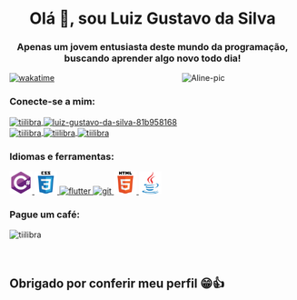 <h1 align = "center"> Olá 👋, sou Luiz Gustavo da Silva </h1>
<h3 align = "center"> Apenas um jovem entusiasta deste mundo da programação, buscando aprender algo novo todo dia! </h3>

<div>
<img align="right" alt="Aline-pic" height="200" width="200" src="[[https://lh3.googleusercontent.com/RV4VBBXgBehZ7dq1Wi21bKFSu1LT8P8Gnu18X837gAapq0PKfhu1xzipeGgE9Cvgl-OyOrVzVUEjgC3fKDYVu826STSbbqifVBNXAlnltBn3boaEEZ26SyUuzMSFFo2w9B6dV4I4yftVutEO7OQifTLPU66b2RiFmXBo37_QONtJJb0l7D1Q-z40diBZNu-f5nvXcKrO1P0F5p15Y5aRpXf7Xc39XbrOhAPRnyY0gPD-hHy05cwktzg5rAFASpg81C9hTbf-jXMhyIoXYeadzYmwdlHR8Y2AnucHgadXiUJHvcHjhNj0wrbSEbomxmEh-x6Vv4dwgRWr6dwEiv24JZ-iOigl75b56fjby5Ittx0t3Mj-Rp4gQrXZUGVbF8zlDhbgS42JplBfZtUTQAqLspm06IlCgUXnMYyZtZRYatPaLQRrWH644BZV9WUgIVCKOfLvpWNb_u61t3zLSgqFe2SovsQuoSmPlLjnHtAABaxo8puhPIxz4qv3mjokW8KqAnHLHTmbN8DU2X4BE0yBGKGnsk_TAk6V3DZBaIfNcakE8EU6gc4muqZtP7R3OgTZ1AJ_vw1vEtfMPn4TGSphuy4lFcxG62czHgvBytUC155r5Tk6t3orAOtyx7ntdmPro5YB_T4PrLYZROWIwCaAWiZUVmfk0EaMZUqBNwIDSusX7hYcMay0tjIDUUiYE8Jj-av2FRyXQqoc6BhpcHh590OR_Nt3RZwBcLh-pKvX64rEmW3CBkPHo1S4Vsn91n6lN4_vWlrS6eicSxs-TotmMsP78WsOntx2eaDZw2aYhpP-M0EvYtFzzqmB3tvQAmQXfxIWj84qEB58V1VsSV62HdY-356GY2ReMh_g0WKGb35O8VNDtdHOALPoXtkOhP6Qh8n6_-5JiKGK2zJw17UzindqjDZ7GaFEFxRt0pSATJWLvx4iKA=w509-h490-no?authuser=0](https://lh3.googleusercontent.com/a/ALm5wu1n9yoATVs1oF3wpECp69rThH2qcwuhrLk60TRyrQI=s96-c-rg-br100)](https://lh3.googleusercontent.com/a/ALm5wu1n9yoATVs1oF3wpECp69rThH2qcwuhrLk60TRyrQI=s96-c-rg-br100)"/>
 </div>

[![wakatime](https://wakatime.com/badge/user/dd525832-d2cf-4827-bc9e-3beaa92bc0dd.svg)](https://wakatime.com/@dd525832-d2cf-4827-bc9e-3beaa92bc0dd)

<h3 align="left"> Conecte-se a mim: </h3>
<p align="left">
<a href="https://twitter.com/tiilibra"> <img align="center" src="https://raw.githubusercontent.com/rahuldkjain/github-profile-readme-generator/master/src/images/icons/Social/twitter.svg "alt ="tiilibra"height="30"width="40"/> </a>
<a href="https://linkedin.com/in/luiz-gustavo-da-silva-81b958168" target="blank"> <img align="center" src="https://raw.githubusercontent.com/rahuldkjain/github-profile-readme-generator/master/src/images/icons/Social/linked-in-alt.svg"alt="luiz-gustavo-da-silva-81b958168"height="30"width="40"/> </a>
<a href="https://fb.com/tiilibra" target="blank"> <img align="center"src="https://raw.githubusercontent.com/rahuldkjain/github-profile-readme-generator/master/src/images/icons/Social/facebook.svg"alt="tiilibra"height="30"width="40"/> </a>
<a href ="https://instagram.com/tiilibra.dev "target="blank"> <img align="center"src="https://raw.githubusercontent.com/rahuldkjain/github-profile-readme-generator/master/src/images/icons/Social/instagram.svg "alt="tiilibra"height="30"width="40" /> </a>
<a href="https://www.youtube.com/c/tiilibradev" target="blank"> <img align="center" src ="https://raw.githubusercontent.com/rahuldkjain/github-profile-readme-generator/master/src/images/icons/Social/youtube.svg "alt ="tiilibra"height="30"width="40"/> </a>
</p>

<h3 align ="left"> Idiomas e ferramentas: </h3>
 <p align = "left"> <a href="https://www.w3schools.com/cs/" target="_blank"> <img src="https://raw.githubusercontent.com/devicons/devicon/master/icons/csharp/csharp-original.svg "alt =" csharp "width =" 40 "height =" 40 "/> </a> 
 <a href ="https://www.w3schools.com/css/ "target ="_blank"> <img src="https://raw.githubusercontent.com/devicons/devicon/master/icons/css3/css3-original-wordmark.svg "alt="css3"width="40"height="40"/> </a> 
 <a href="https://flutter.dev" target="_blank"> <img src="https://www.vectorlogo.zone/logos/flutterio/flutterio-icon.svg"alt="flutter"width="30"height="40"/> </a>
 <a href="https://git-scm.com/" target="_blank"> <img src="https://www.vectorlogo.zone/logos/git-scm/git-scm-icon.svg"alt="git"width="40"height="40"/> </a> 
 <a href ="https://github.com/Luizgustavoo/progbrr" target="_ blank"> <img src="https://raw.githubusercontent.com/devicons/devicon/master/icons/html5/html5-original-wordmark.svg"alt="html5"width="40"height="40"/> </a>
 <a href="https://bit.ly/SistemaDX" target="_blank"> <img src ="https://raw.githubusercontent.com/devicons/devicon/master/icons/java/java-original.svg "alt="java"width="40"height="40"/> </a> </p>
 
 
<h3 align="left"> Pague um café: </h3>
<p> <a href="https://www.buymeacoffee.com/tiilibra"> <img align="left" src="https://cdn.buymeacoffee.com/buttons/v2/default-yellow.png"height="50"width="210"alt="tiilibra"/> </a> </p> <br> <br>
<br>


<h2 align="left"> Obrigado por conferir meu perfil 😁👍 </h2>
